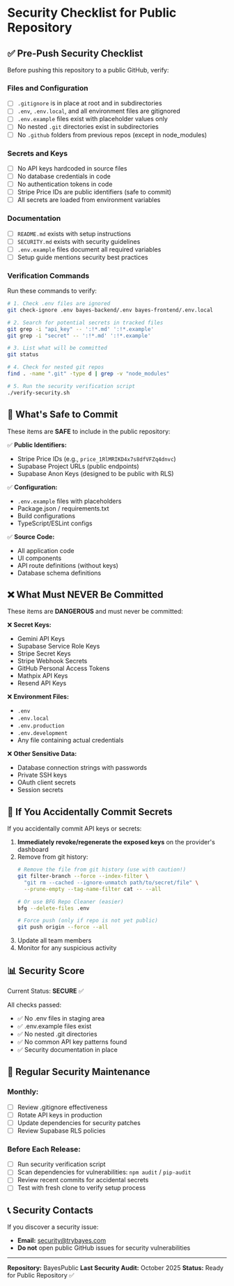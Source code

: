 # Security Checklist for Public Repository

## ✅ Pre-Push Security Checklist

Before pushing this repository to a public GitHub, verify:

### Files and Configuration
- [ ] `.gitignore` is in place at root and in subdirectories
- [ ] `.env`, `.env.local`, and all environment files are gitignored
- [ ] `.env.example` files exist with placeholder values only
- [ ] No nested `.git` directories exist in subdirectories
- [ ] No `.github` folders from previous repos (except in node_modules)

### Secrets and Keys
- [ ] No API keys hardcoded in source files
- [ ] No database credentials in code
- [ ] No authentication tokens in code
- [ ] Stripe Price IDs are public identifiers (safe to commit)
- [ ] All secrets are loaded from environment variables

### Documentation
- [ ] `README.md` exists with setup instructions
- [ ] `SECURITY.md` exists with security guidelines
- [ ] `.env.example` files document all required variables
- [ ] Setup guide mentions security best practices

### Verification Commands

Run these commands to verify:

```bash
# 1. Check .env files are ignored
git check-ignore .env bayes-backend/.env bayes-frontend/.env.local

# 2. Search for potential secrets in tracked files
git grep -i "api_key" -- ':!*.md' ':!*.example'
git grep -i "secret" -- ':!*.md' ':!*.example'

# 3. List what will be committed
git status

# 4. Check for nested git repos
find . -name ".git" -type d | grep -v "node_modules"

# 5. Run the security verification script
./verify-security.sh
```

## 🔐 What's Safe to Commit

These items are **SAFE** to include in the public repository:

✅ **Public Identifiers:**
- Stripe Price IDs (e.g., `price_1RlMRIKD4x7s8dfVFZq4dnvc`)
- Supabase Project URLs (public endpoints)
- Supabase Anon Keys (designed to be public with RLS)

✅ **Configuration:**
- `.env.example` files with placeholders
- Package.json / requirements.txt
- Build configurations
- TypeScript/ESLint configs

✅ **Source Code:**
- All application code
- UI components
- API route definitions (without keys)
- Database schema definitions

## ❌ What Must NEVER Be Committed

These items are **DANGEROUS** and must never be committed:

❌ **Secret Keys:**
- Gemini API Keys
- Supabase Service Role Keys
- Stripe Secret Keys
- Stripe Webhook Secrets
- GitHub Personal Access Tokens
- Mathpix API Keys
- Resend API Keys

❌ **Environment Files:**
- `.env`
- `.env.local`
- `.env.production`
- `.env.development`
- Any file containing actual credentials

❌ **Other Sensitive Data:**
- Database connection strings with passwords
- Private SSH keys
- OAuth client secrets
- Session secrets

## 🚨 If You Accidentally Commit Secrets

If you accidentally commit API keys or secrets:

1. **Immediately revoke/regenerate the exposed keys** on the provider's dashboard
2. Remove from git history:
   ```bash
   # Remove the file from git history (use with caution!)
   git filter-branch --force --index-filter \
     "git rm --cached --ignore-unmatch path/to/secret/file" \
     --prune-empty --tag-name-filter cat -- --all
   
   # Or use BFG Repo Cleaner (easier)
   bfg --delete-files .env
   
   # Force push (only if repo is not yet public)
   git push origin --force --all
   ```
3. Update all team members
4. Monitor for any suspicious activity

## 📊 Security Score

Current Status: **SECURE** ✅

All checks passed:
- ✅ No .env files in staging area
- ✅ .env.example files exist
- ✅ No nested .git directories
- ✅ No common API key patterns found
- ✅ Security documentation in place

## 🔄 Regular Security Maintenance

### Monthly:
- [ ] Review .gitignore effectiveness
- [ ] Rotate API keys in production
- [ ] Update dependencies for security patches
- [ ] Review Supabase RLS policies

### Before Each Release:
- [ ] Run security verification script
- [ ] Scan dependencies for vulnerabilities: `npm audit` / `pip-audit`
- [ ] Review recent commits for accidental secrets
- [ ] Test with fresh clone to verify setup process

## 📞 Security Contacts

If you discover a security issue:
- **Email:** security@trybayes.com
- **Do not** open public GitHub issues for security vulnerabilities

---

**Repository:** BayesPublic
**Last Security Audit:** October 2025
**Status:** Ready for Public Repository ✅
